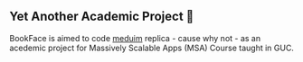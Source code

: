 ## Yet Another Academic Project :tada:
BookFace is aimed to code [meduim](https://medium.com/) replica - cause why not - as an acedemic project for Massively Scalable Apps (MSA) Course taught in GUC.